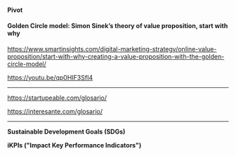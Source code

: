 #### Pivot

#### Golden Circle model: Simon Sinek’s theory of value proposition, start with why

https://www.smartinsights.com/digital-marketing-strategy/online-value-proposition/start-with-why-creating-a-value-proposition-with-the-golden-circle-model/

https://youtu.be/qp0HIF3SfI4

----

https://startupeable.com/glosario/

https://interesante.com/glosario/


---

**Sustainable Development Goals (SDGs)**

**iKPIs ("Impact Key Performance Indicators")**

